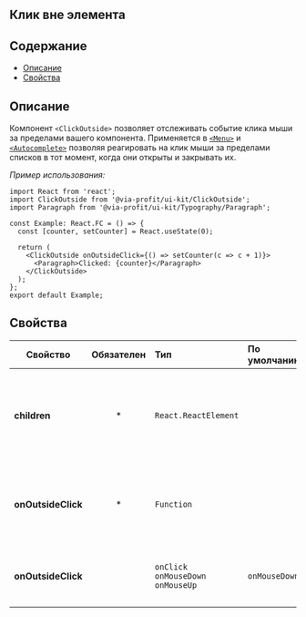 ## Клик вне элемента

## Содержание

- [Описание](#описание)
- [Свойства](#свойства)

## Описание

Компонент `<ClickOutside>` позволяет отслеживать событие клика мыши за пределами вашего компонента. Применяется в [`<Menu>`](../menu/README.md) и [`<Autocomplete>`](../autocomplete/README.md) позволяя реагировать на клик мыши за пределами списков в тот момент, когда они открыты и закрывать их.

_Пример использования:_

```tsx
import React from 'react';
import ClickOutside from '@via-profit/ui-kit/ClickOutside';
import Paragraph from '@via-profit/ui-kit/Typography/Paragraph';

const Example: React.FC = () => {
  const [counter, setCounter] = React.useState(0);

  return (
    <ClickOutside onOutsideClick={() => setCounter(c => c + 1)}>
      <Paragraph>Clicked: {counter}</Paragraph>
    </ClickOutside>
  );
};
export default Example;
```

<ExampleClickOutsideOverview />

## Свойства

| Свойство           | Обязателен | Тип                                 | По умолчанию  | Описание                                                                         |
| ------------------ | :--------: | :---------------------------------- | :------------ | -------------------------------------------------------------------------------- |
| **children**       |     \*     | `React.ReactElement`                |               | Реакт элемент. **Важно: Не используйте фрагмент в качестве дочернего элемента.** |
| **onOutsideClick** |     \*     | `Function`                          |               | Коллбек функция, которая будет вызвана по наступлению события.                   |
| **onOutsideClick** |            | `onClick` `onMouseDown` `onMouseUp` | `onMouseDown` | Тип события, на которое будет реагировать компонент                              |
